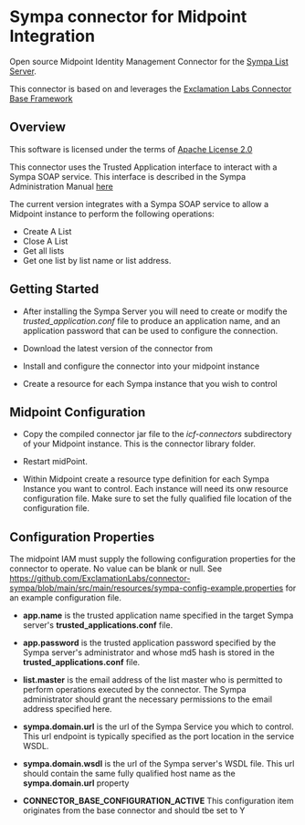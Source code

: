 # Sympa connector for Midpoint Integration

Open source Midpoint Identity Management Connector for the [Sympa List Server](https://www.sympa.org/).

This connector is based on and leverages the [Exclamation Labs Connector Base Framework](https://github.com/ExclamationLabs/connector-base)

## Overview

This software is licensed under the terms of [Apache License 2.0](https://www.apache.org/licenses/LICENSE-2.0) 

This connector uses the Trusted Application interface to interact with a Sympa SOAP service. This interface is described 
in the Sympa Administration Manual [here](https://sympa-community.github.io/manual/customize/soap-api.html#trust-remote-applications)  

The current version integrates with a Sympa SOAP service to allow a Midpoint instance to perform the 
following operations: 

- Create A List
- Close A List
- Get all lists 
- Get one list by list name or list address.

## Getting Started

- After installing the Sympa Server you will need to create or modify the *trusted_application.conf* file to produce an 
  application name, and an application password that can be used to configure the connection.
  
- Download the latest version of the connector from 
- Install and configure the connector into your midpoint instance

- Create a resource for each Sympa instance that you wish to control

## Midpoint Configuration

- Copy the compiled connector jar file to the *icf-connectors* subdirectory of your Midpoint instance. This is the connector library folder.

- Restart midPoint. 

- Within Midpoint create a resource type definition for each Sympa Instance you want to control. Each instance will need its onw resource configuration file. Make sure to set the fully qualified file location of the configuration file.


## Configuration Properties

The midpoint IAM must supply the following configuration properties for the connector to operate. No value can be blank or null.
See https://github.com/ExclamationLabs/connector-sympa/blob/main/src/main/resources/sympa-config-example.properties 
for an example configuration file. 
  
- **app.name** is the trusted application name specified in the target Sympa server's **trusted_applications.conf** file. 

- **app.password** is the trusted application password specified by the Sympa server's administrator and whose md5 hash 
  is stored in the **trusted_applications.conf** file.
  
- **list.master** is the email address of the list master who is permitted to perform operations executed by the connector. 
  The Sympa administrator should grant the necessary permissions to the email address specified here.
  
- **sympa.domain.url** is the url of the Sympa Service you which to control. This url endpoint is typically specified as 
  the port location in the service WSDL.


- **sympa.domain.wsdl** is the url of the Sympa server's WSDL file. This url should contain the same fully qualified 
  host name as the **sympa.domain.url** property  

- **CONNECTOR_BASE_CONFIGURATION_ACTIVE** This configuration item originates from the base connector and should tbe set to Y